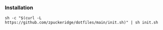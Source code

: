 ### Installation

`sh -c "$(curl -L https://github.com/zpuckeridge/dotfiles/main/init.sh)" | sh init.sh`
